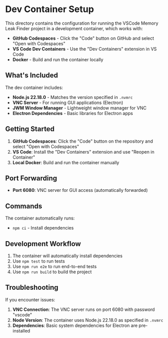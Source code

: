 # Dev Container Setup

This directory contains the configuration for running the VSCode Memory Leak Finder project in a development container, which works with:

- **GitHub Codespaces** - Click the "Code" button on GitHub and select "Open with Codespaces"
- **VS Code Dev Containers** - Use the "Dev Containers" extension in VS Code
- **Docker** - Build and run the container locally

## What's Included

The dev container includes:

- **Node.js 22.18.0** - Matches the version specified in `.nvmrc`
- **VNC Server** - For running GUI applications (Electron)
- **JWM Window Manager** - Lightweight window manager for VNC
- **Electron Dependencies** - Basic libraries for Electron apps

## Getting Started

1. **GitHub Codespaces**: Click the "Code" button on the repository and select "Open with Codespaces"
2. **VS Code**: Install the "Dev Containers" extension and use "Reopen in Container"
3. **Local Docker**: Build and run the container manually

## Port Forwarding

- **Port 6080**: VNC server for GUI access (automatically forwarded)

## Commands

The container automatically runs:

- `npm ci` - Install dependencies

## Development Workflow

1. The container will automatically install dependencies
2. Use `npm test` to run tests
3. Use `npm run e2e` to run end-to-end tests
4. Use `npm run build` to build the project

## Troubleshooting

If you encounter issues:

1. **VNC Connection**: The VNC server runs on port 6080 with password "vscode"
2. **Node Version**: The container uses Node.js 22.18.0 as specified in `.nvmrc`
3. **Dependencies**: Basic system dependencies for Electron are pre-installed
